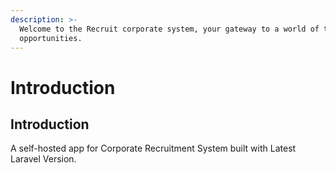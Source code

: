 ```yaml
---
description: >-
  Welcome to the Recruit corporate system, your gateway to a world of talent and
  opportunities.
---
```


# Introduction

## Introduction

A self-hosted app for Corporate Recruitment System built with Latest Laravel Version.
